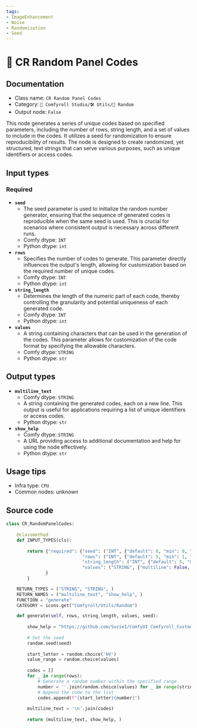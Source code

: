 ```yaml
---
tags:
- ImageEnhancement
- Noise
- Randomization
- Seed
---
```


# 🎲 CR Random Panel Codes
## Documentation
- Class name: `CR Random Panel Codes`
- Category: `🧩 Comfyroll Studio/🛠️ Utils/🎲 Random`
- Output node: `False`

This node generates a series of unique codes based on specified parameters, including the number of rows, string length, and a set of values to include in the codes. It utilizes a seed for randomization to ensure reproducibility of results. The node is designed to create randomized, yet structured, text strings that can serve various purposes, such as unique identifiers or access codes.
## Input types
### Required
- **`seed`**
    - The seed parameter is used to initialize the random number generator, ensuring that the sequence of generated codes is reproducible when the same seed is used. This is crucial for scenarios where consistent output is necessary across different runs.
    - Comfy dtype: `INT`
    - Python dtype: `int`
- **`rows`**
    - Specifies the number of codes to generate. This parameter directly influences the output's length, allowing for customization based on the required number of unique codes.
    - Comfy dtype: `INT`
    - Python dtype: `int`
- **`string_length`**
    - Determines the length of the numeric part of each code, thereby controlling the granularity and potential uniqueness of each generated code.
    - Comfy dtype: `INT`
    - Python dtype: `int`
- **`values`**
    - A string containing characters that can be used in the generation of the codes. This parameter allows for customization of the code format by specifying the allowable characters.
    - Comfy dtype: `STRING`
    - Python dtype: `str`
## Output types
- **`multiline_text`**
    - Comfy dtype: `STRING`
    - A string containing the generated codes, each on a new line. This output is useful for applications requiring a list of unique identifiers or access codes.
    - Python dtype: `str`
- **`show_help`**
    - Comfy dtype: `STRING`
    - A URL providing access to additional documentation and help for using the node effectively.
    - Python dtype: `str`
## Usage tips
- Infra type: `CPU`
- Common nodes: unknown


## Source code
```python
class CR_RandomPanelCodes:
    
    @classmethod
    def INPUT_TYPES(cls):
            
        return {"required": {"seed": ("INT", {"default": 0, "min": 0, "max": 0xffffffffffffffff}),
                             "rows": ("INT", {"default": 5, "min": 1, "max": 2048}),
                             "string_length": ("INT", {"default": 5, "min": 1, "max": 1024}),
                             "values": ("STRING", {"multiline": False, "default": "123"}),
               }
        }

    RETURN_TYPES = ("STRING", "STRING", )
    RETURN_NAMES = ("multiline_text", "show_help", )
    FUNCTION = "generate"
    CATEGORY = icons.get("Comfyroll/Utils/Random")

    def generate(self, rows, string_length, values, seed):
    
        show_help = "https://github.com/Suzie1/ComfyUI_Comfyroll_CustomNodes/wiki/Other-Nodes#cr-random-panel-codes"
        
        # Set the seed
        random.seed(seed)
        
        start_letter = random.choice('HV')
        value_range = random.choice(values)
            
        codes = []
        for _ in range(rows):
            # Generate a random number within the specified range
            number = ''.join(random.choice(values) for _ in range(string_length))
            # Append the code to the list
            codes.append(f"{start_letter}{number}")
            
        multiline_text = '\n'.join(codes)   
                 
        return (multiline_text, show_help, )

```

